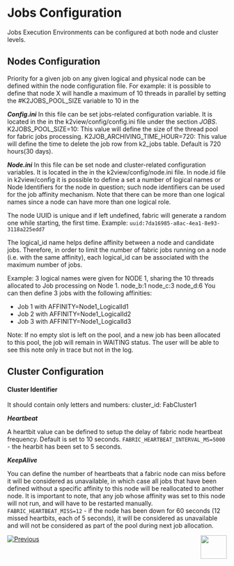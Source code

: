 # Jobs Configuration

Jobs Execution Environments can be configured at both node and cluster levels.


## Nodes Configuration
Priority for a given job on any given logical and physical node can be defined within the node configuration file.
For example: it is possible to define that node X will handle a maximum of 10 threads in parallel by setting the #K2JOBS_POOL_SIZE variable to 10 in the 

***Config.ini***
In this file can be set jobs-related configuration variable. It is located in the in the k2view/config/config.ini file under the section *JOBS*.
K2JOBS_POOL_SIZE=10: This value will define the size of the thread pool for fabric jobs processing. 
K2JOB_ARCHIVING_TIME_HOUR=720: This value will define the time to delete the job row from k2_jobs table. Default is 720 hours(30 days).


***Node.ini***
In this file can be set node and cluster-related configuration variables. It is located in the in the k2view/config/node.ini file.
In node.id file in k2view/config it is possible to define a set a number of logical names or Node Identifiers for the node in question; such node identifiers can be used for the job affinity mechanism. Note that there can be more than one logical names since a node can have more than one logical role.

The node UUID is unique and if left undefined, fabric will generate a random one while starting, the first time.
Example: ```uuid:7da16985-a8ac-4ea1-8e93-3118a225edd7```

The logical_id name helps define affinity between a node and candidate jobs. Therefore, in order to limit the number of fabric jobs running on a node (i.e. with the same affinity), each logical_id can be associated with the maximum number of jobs.

Example:
3 logical names were given for NODE 1, sharing the 10 threads allocated to Job processing on Node 1. 
node_b:1
node_c:3
node_d:6
You can then define 3 jobs with the following affinities:
- Job 1 with AFFINITY=Node1_LogicalId1
- Job 2 with AFFINITY=Node1_LogicalId2
- Job 3 with AFFINITY=Node1_LogicalId3

Note: If no empty slot is left on the pool, and a new job has been allocated to this pool, the job will remain in WAITING status. The user will be able to see this note only in trace but not in the log.


## Cluster Configuration

#### Cluster Identifier

It should contain only letters and numbers:
cluster_id: FabCluster1


***Heartbeat***

A heartbit value can be defined to setup the delay of fabric node heartbeat frequency. Default is set to 10 seconds.
```FABRIC_HEARTBEAT_INTERVAL_MS=5000``` - the hearbit has been set to 5 seconds.

***KeepAlive***

You can define the number of heartbeats that a fabric node can miss before it will be considered as unavailable, in which case all jobs that have been defined without a specific affinity to this node will be reallocated to another node. It is important to note, that any job whose affinity was set to this node will not run, and will have to be restarted manually.
```FABRIC_HEARTBEAT_MISS=12``` - if the node has been down for 60 seconds (12 missed heartbits, each of 5 seconds), it will be considered as unavailable and will not be considered as part of the pool during next job allocation.


[![Previous](/articles/images/Previous.png)](/articles/20_jobs_and_batch_services/05_jobs_table_fields.md)[<img align="right" width="60" height="54" src="/articles/images/Next.png">](/articles/20_jobs_and_batch_services/07_jobs_examples.md)
